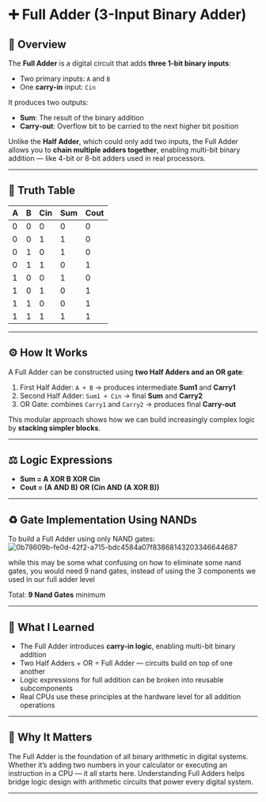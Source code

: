 # ➕ Full Adder (3-Input Binary Adder)

## 🧠 Overview
The **Full Adder** is a digital circuit that adds **three 1-bit binary inputs**:
- Two primary inputs: `A` and `B`
- One **carry-in** input: `Cin`

It produces two outputs:
- **Sum**: The result of the binary addition
- **Carry-out**: Overflow bit to be carried to the next higher bit position

Unlike the **Half Adder**, which could only add two inputs, the Full Adder allows you to **chain multiple adders together**, enabling multi-bit binary addition — like 4-bit or 8-bit adders used in real processors.

---

## 🔢 Truth Table

| A | B | Cin | Sum | Cout |
|---|---|-----|-----|------|
| 0 | 0 |  0  |  0  |  0   |
| 0 | 0 |  1  |  1  |  0   |
| 0 | 1 |  0  |  1  |  0   |
| 0 | 1 |  1  |  0  |  1   |
| 1 | 0 |  0  |  1  |  0   |
| 1 | 0 |  1  |  0  |  1   |
| 1 | 1 |  0  |  0  |  1   |
| 1 | 1 |  1  |  1  |  1   |

---

## ⚙️ How It Works
A Full Adder can be constructed using **two Half Adders and an OR gate**:

1. First Half Adder: `A + B` → produces intermediate **Sum1** and **Carry1**
2. Second Half Adder: `Sum1 + Cin` → final **Sum** and **Carry2**
3. OR Gate: combines `Carry1` and `Carry2` → produces final **Carry-out**

This modular approach shows how we can build increasingly complex logic by **stacking simpler blocks**.

---

## ⚖️ Logic Expressions
- **Sum = A XOR B XOR Cin**
- **Cout = (A AND B) OR (Cin AND (A XOR B))**

---

## ♻️ Gate Implementation Using NANDs
To build a Full Adder using only NAND gates:
![0b78609b-fe0d-42f2-a715-bdc4584a07f83868143203346644687](https://github.com/user-attachments/assets/37aa4de8-8829-4fc4-9f4a-4cbe5a3009f0)

while this may be some what confusing on how to eliminate some nand gates, you would need 9 nand gates, instead of using the 3 components we used in our full adder level

Total: **9 Nand Gates** minimum

---

## 📄 What I Learned
- The Full Adder introduces **carry-in logic**, enabling multi-bit binary addition
- Two Half Adders + OR = Full Adder — circuits build on top of one another
- Logic expressions for full addition can be broken into reusable subcomponents
- Real CPUs use these principles at the hardware level for all addition operations

---

## 🔧 Why It Matters
The Full Adder is the foundation of all binary arithmetic in digital systems. Whether it’s adding two numbers in your calculator or executing an instruction in a CPU — it all starts here. Understanding Full Adders helps bridge logic design with arithmetic circuits that power every digital system.

---

